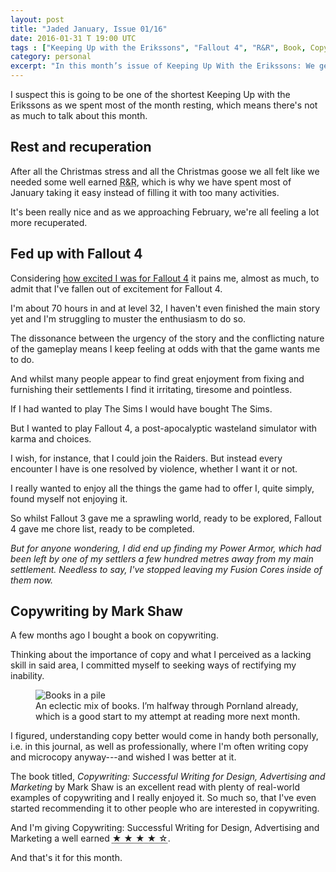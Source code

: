 ```yaml
---
layout: post
title: "Jaded January, Issue 01/16"
date: 2016-01-31 T 19:00 UTC
tags : ["Keeping Up with the Erikssons", "Fallout 4", "R&R", Book, Copywriting, Mark Shaw, Review]
category: personal
excerpt: "In this month’s issue of Keeping Up With the Erikssons: We get some well earned R&R, I'm fed up with Fallout 4 and I finish this month's challenge by getting a head start on next month's challenge; Reading."
---
```

I suspect this is going to be one of the shortest Keeping Up with the Erikssons as we spent most of the month resting, which means there's not as much to talk about this month.

## Rest and recuperation

After all the Christmas stress and all the Christmas goose we all felt like we needed some well earned <abbr title="rest and recuperation" class="small-caps">R&R</abbr>, which is why we have spent most of January taking it easy instead of filling it with too many activities.

It's been really nice and as we approaching February, we're all feeling a lot more recuperated.

## Fed up with Fallout 4

Considering [how excited I was for Fallout 4][fallout4] it pains me, almost as much, to admit that I've fallen out of excitement for Fallout 4.

I'm about 70 hours in and at level 32, I haven't even finished the main story yet and I'm struggling to muster the enthusiasm to do so.

The dissonance between the urgency of the story and the conflicting nature of the gameplay means I keep feeling at odds with that the game wants me to do.

And whilst many people appear to find great enjoyment from fixing and furnishing their settlements I find it irritating, tiresome and pointless.

<p data-pullquote="Fallout 4 gave me chore list, ready to be completed."></p>

If I had wanted to play The Sims I would have bought The Sims.

But I wanted to play Fallout 4, a post-apocalyptic wasteland simulator with karma and choices.

I wish, for instance, that I could join the Raiders. But instead every encounter I have is one resolved by violence, whether I want it or not.

I really wanted to enjoy all the things the game had to offer I, quite simply, found myself not enjoying it.

So whilst Fallout 3 gave me a sprawling world, ready to be explored, Fallout 4 gave me chore list, ready to be completed.

*But for anyone wondering, I did end up finding my Power Armor, which had been left by one of my settlers a few hundred metres away from my main settlement. Needless to say, I've stopped leaving my Fusion Cores inside of them now.*

## Copywriting by Mark Shaw

A few months ago I bought a book on copywriting.

Thinking about the importance of copy and what I perceived as a lacking skill in said area, I committed myself to seeking ways of rectifying my inability.

<figure>
	<img class="js-lazy-load" data-original="/assets/posts/2016/january/jaded-january-issue-01-16/pile-of-books.jpg" alt="Books in a pile">
	<figcaption>An eclectic mix of books. I’m halfway through Pornland already, which is a good start to my attempt at reading more next month.</figcaption>
</figure>

I figured, understanding copy better would come in handy both personally, i.e. in this journal, as well as professionally, where I'm often writing copy and microcopy anyway---and wished I was better at it.

The book titled, *Copywriting: Successful Writing for Design, Advertising and Marketing* by Mark Shaw is an excellent read with plenty of real-world examples of copywriting and I really enjoyed it. So much so, that I've even started recommending it to other people who are interested in copywriting.

And I'm giving Copywriting: Successful Writing for Design, Advertising and Marketing a well earned <abbr title="four out of five stars" class="discrete">★ ★ ★ ★ ☆</abbr>.

And that's it for this month.

[fallout4]: /blog/games-im-eagerly-awaiting-iii#fallout-4